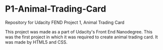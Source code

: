 # P1-Animal-Trading-Card
Repository for Udacity FEND Project 1, Animal Trading Card

This project was made as a part of Udacity's Front End Nanodegree. This was the first project in which it was required to create
animal trading card. It was made by HTML5 and CSS. 
